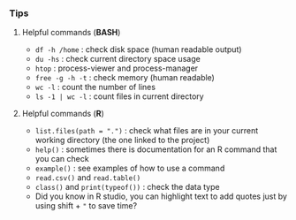 ### Tips

1. Helpful commands (**BASH**)
   - `df -h /home` : check disk space (human readable output)
   - `du -hs` : check current directory space usage
   - `htop` : process-viewer and process-manager
   - `free -g -h -t` : check memory (human readable)
   - `wc -l` : count the number of lines
   - `ls -1 | wc -l` : count files in current directory
  
2. Helpful commands (**R**)
   - `list.files(path = ".")` : check what files are in your current working directory (the one linked to the project)
   - `help()` : sometimes there is documentation for an R command that you can check
   - `example()` : see examples of how to use a command
   - `read.csv()` and `read.table()`
   - `class()` and `print(typeof())` : check the data type
   - Did you know in R studio, you can highlight text to add quotes just by using shift + `"` to save time?


